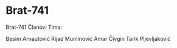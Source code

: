 # Brat-741
Brat-741
Članovi Tima:

Besim Arnautović
Rijad Muminović
Amar Čivgin
Tarik Pljevljaković
